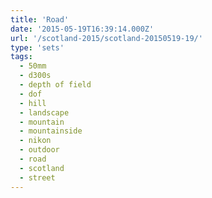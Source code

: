 ```yaml
---
title: 'Road'
date: '2015-05-19T16:39:14.000Z'
url: '/scotland-2015/scotland-20150519-19/'
type: 'sets'
tags:
  - 50mm
  - d300s
  - depth of field
  - dof
  - hill
  - landscape
  - mountain
  - mountainside
  - nikon
  - outdoor
  - road
  - scotland
  - street
---
```

